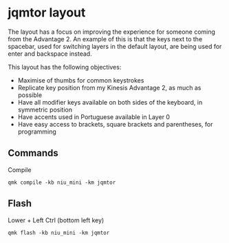 # jqmtor layout

The layout has a focus on improving the experience for someone coming from the Advantage 2.
An example of this is that the keys next to the spacebar, used for switching layers in the
default layout, are being used for enter and backspace instead.

This layout has the following objectives:

- Maximise of thumbs for common keystrokes
- Replicate key position from my Kinesis Advantage 2, as much as possible
- Have all modifier keys available on both sides of the keyboard, in symmetric position
- Have accents used in Portuguese available in Layer 0
- Have easy access to brackets, square brackets and parentheses, for programming

## Commands

Compile

```
qmk compile -kb niu_mini -km jqmtor
```

## Flash

Lower + Left Ctrl (bottom left key)

```
qmk flash -kb niu_mini -km jqmtor
```

